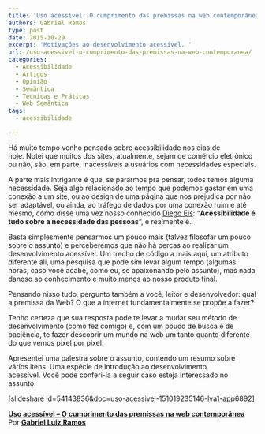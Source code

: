 ```yaml
---
title: 'Uso acessível: O cumprimento das premissas na web contemporânea'
authors: Gabriel Ramos
type: post
date: 2015-10-29
excerpt: 'Motivações ao desenvolvimento acessível. '
url: /uso-acessivel-o-cumprimento-das-premissas-na-web-contemporanea/
categories:
  - Acessibilidade
  - Artigos
  - Opinião
  - Semântica
  - Técnicas e Práticas
  - Web Semântica
tags:
  - acessibilidade

---
```

Há muito tempo venho pensado sobre acessibilidade nos dias de hoje. Notei que muitos dos sites, atualmente, sejam de comércio eletrônico ou não, são, em parte, inacessíveis a usuários com necessidades especiais.

A parte mais intrigante é que, se pararmos pra pensar, todos temos alguma necessidade. Seja algo relacionado ao tempo que podemos gastar em uma conexão a um site, ou ao design de uma página que nos prejudica por não ser adaptável, ou ainda, ao tráfego de dados por uma conexão ruim e até mesmo, como disse uma vez nosso conhecido [Diego Eis][1]: &#8220;**Acessibilidade é tudo sobre a necessidade das pessoas**&#8220;, e realmente é.

Basta simplesmente pensarmos um pouco mais (talvez filosofar um pouco sobre o assunto) e perceberemos que não há percas ao realizar um desenvolvimento acessível. Um trecho de código a mais aqui, um atributo diferente ali, uma pesquisa que pode sim levar algum tempo (algumas horas, caso você acabe, como eu, se apaixonando pelo assunto), mas nada danoso ao conhecimento e muito menos ao nosso produto final.

Pensando nisso tudo, pergunto também a você, leitor e desenvolvedor: qual a premissa da Web? O que a internet fundamentalmente se propõe a fazer?

Tenho certeza que sua resposta pode te levar a mudar seu método de desenvolvimento (como fez comigo) e, com um pouco de busca e de paciência, te fazer descobrir um mundo na web um tanto quanto diferente do que vemos pixel por pixel.

Apresentei uma palestra sobre o assunto, contendo um resumo sobre vários itens. Uma espécie de introdução ao desenvolvimento acessível. Você pode conferi-la a seguir caso esteja interessado no assunto.

[slideshare id=54143836&doc=uso-acessivel-151019235146-lva1-app6892]

<div style="margin-bottom: 5px;">
  <strong> <a title="Uso acessivel - O cumprimento das premissas na web contemporânea" href="http://pt.slideshare.net/GabrielLuizRamos/uso-acessivel-o-cumprimento-das-premissas-na-web-contempornea" target="_blank">Uso acessível &#8211; O cumprimento das premissas na web contemporânea</a><br /> </strong>Por <strong><a href="//www.slideshare.net/GabrielLuizRamos" target="_blank">Gabriel Luiz Ramos</a></strong>
</div>

 [1]: http://tableless.com.br/author/diegoeis/